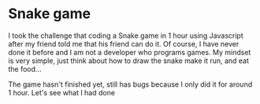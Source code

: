# Snake game
 I took the challenge that coding a Snake game in 1 hour using Javascript after my friend told me that his friend can do it. Of course, I have never done it before and I am not a developer who programs games.  My mindset is very simple, just think about how to draw the snake make it run, and eat the food...
 
The game hasn't finished yet, still has bugs because I only did it for around 1 hour. Let's see what I had done
